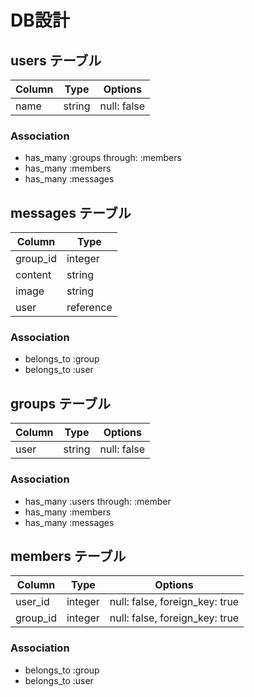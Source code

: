 # DB設計

## users テーブル
|Column|Type|Options|
|------|----|-------|
|name|string|null: false|


### Association
- has_many :groups through: :members
- has_many :members
- has_many :messages


## messages テーブル
|Column|Type|
|------|----|
|group_id|integer|
|content|string|
|image|string|
|user|reference|


### Association
- belongs_to :group
- belongs_to :user


## groups テーブル
|Column|Type|Options|
|------|----|-------|
|user|string|null: false|


### Association
- has_many :users through: :member
- has_many :members
- has_many :messages


## members テーブル
|Column|Type|Options|
|------|----|-------|
|user_id|integer|null: false, foreign_key: true|
|group_id|integer|null: false, foreign_key: true|

### Association
- belongs_to :group
- belongs_to :user